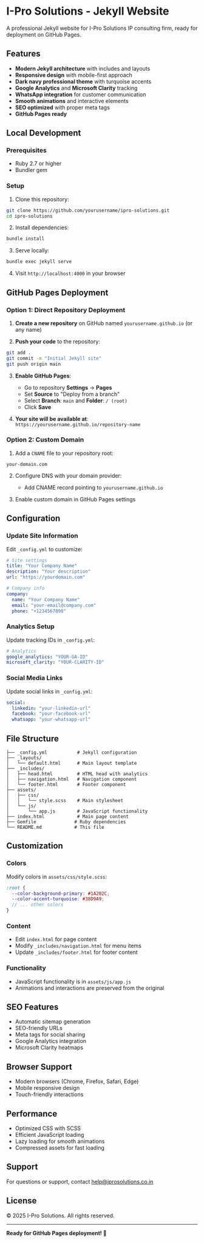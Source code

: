 # I-Pro Solutions - Jekyll Website

A professional Jekyll website for I-Pro Solutions IP consulting firm, ready for deployment on GitHub Pages.

## Features

- **Modern Jekyll architecture** with includes and layouts
- **Responsive design** with mobile-first approach
- **Dark navy professional theme** with turquoise accents
- **Google Analytics** and **Microsoft Clarity** tracking
- **WhatsApp integration** for customer communication
- **Smooth animations** and interactive elements
- **SEO optimized** with proper meta tags
- **GitHub Pages ready**

## Local Development

### Prerequisites

- Ruby 2.7 or higher
- Bundler gem

### Setup

1. Clone this repository:
```bash
git clone https://github.com/yourusername/ipro-solutions.git
cd ipro-solutions
```

2. Install dependencies:
```bash
bundle install
```

3. Serve locally:
```bash
bundle exec jekyll serve
```

4. Visit `http://localhost:4000` in your browser

## GitHub Pages Deployment

### Option 1: Direct Repository Deployment

1. **Create a new repository** on GitHub named `yourusername.github.io` (or any name)

2. **Push your code** to the repository:
```bash
git add .
git commit -m "Initial Jekyll site"
git push origin main
```

3. **Enable GitHub Pages**:
   - Go to repository **Settings** → **Pages**
   - Set **Source** to "Deploy from a branch"
   - Select **Branch**: `main` and **Folder**: `/ (root)`
   - Click **Save**

4. **Your site will be available at**: `https://yourusername.github.io/repository-name`

### Option 2: Custom Domain

1. Add a `CNAME` file to your repository root:
```
your-domain.com
```

2. Configure DNS with your domain provider:
   - Add CNAME record pointing to `yourusername.github.io`

3. Enable custom domain in GitHub Pages settings

## Configuration

### Update Site Information

Edit `_config.yml` to customize:

```yaml
# Site settings
title: "Your Company Name"
description: "Your description"
url: "https://yourdomain.com"

# Company info
company:
  name: "Your Company Name"
  email: "your-email@company.com"
  phone: "+1234567890"
```

### Analytics Setup

Update tracking IDs in `_config.yml`:

```yaml
# Analytics
google_analytics: "YOUR-GA-ID"
microsoft_clarity: "YOUR-CLARITY-ID"
```

### Social Media Links

Update social links in `_config.yml`:

```yaml
social:
  linkedin: "your-linkedin-url"
  facebook: "your-facebook-url"
  whatsapp: "your-whatsapp-url"
```

## File Structure

```
├── _config.yml           # Jekyll configuration
├── _layouts/
│   └── default.html      # Main layout template
├── _includes/
│   ├── head.html         # HTML head with analytics
│   ├── navigation.html   # Navigation component
│   └── footer.html       # Footer component
├── assets/
│   ├── css/
│   │   └── style.scss    # Main stylesheet
│   └── js/
│       └── app.js        # JavaScript functionality
├── index.html            # Main page content
├── Gemfile              # Ruby dependencies
└── README.md            # This file
```

## Customization

### Colors

Modify colors in `assets/css/style.scss`:

```scss
:root {
  --color-background-primary: #1A202C;
  --color-accent-turquoise: #38D9A9;
  // ... other colors
}
```

### Content

- Edit `index.html` for page content
- Modify `_includes/navigation.html` for menu items  
- Update `_includes/footer.html` for footer content

### Functionality

- JavaScript functionality is in `assets/js/app.js`
- Animations and interactions are preserved from the original

## SEO Features

- Automatic sitemap generation
- SEO-friendly URLs
- Meta tags for social sharing
- Google Analytics integration
- Microsoft Clarity heatmaps

## Browser Support

- Modern browsers (Chrome, Firefox, Safari, Edge)
- Mobile responsive design
- Touch-friendly interactions

## Performance

- Optimized CSS with SCSS
- Efficient JavaScript loading
- Lazy loading for smooth animations
- Compressed assets for fast loading

## Support

For questions or support, contact help@iprosolutions.co.in

## License

© 2025 I-Pro Solutions. All rights reserved.

---

**Ready for GitHub Pages deployment! 🚀**